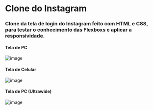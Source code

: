 # Clone do Instagram 


### Clone da tela de login do Instagram feito com HTML e CSS, para testar o conhecimento das Flexboxs e aplicar a responsividade.

#### Tela de PC 
![image](https://user-images.githubusercontent.com/102382161/172510227-48e0bd58-5fe3-4c78-8389-942fab1e74e0.png)

#### Tela de Celular
![image](https://user-images.githubusercontent.com/102382161/172510035-2e633da1-62ef-4b44-b6c0-417fada80ddf.png)

#### Tela de PC (Ultrawide)
![image](https://user-images.githubusercontent.com/102382161/172510086-66a313ee-d1fa-4a38-86d3-1f0321bf511c.png)
